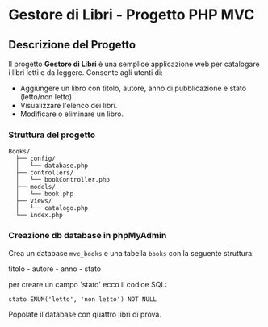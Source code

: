 
# Gestore di Libri - Progetto PHP MVC

## Descrizione del Progetto

Il progetto **Gestore di Libri** è una semplice applicazione web per catalogare i libri letti o da leggere. Consente agli utenti di:

- Aggiungere un libro con titolo, autore, anno di pubblicazione e stato (letto/non letto).
- Visualizzare l'elenco dei libri.
- Modificare o eliminare un libro.

### Struttura del progetto

```
Books/
  ├── config/
  │   └── database.php
  ├── controllers/
  │   └── bookController.php
  ├── models/
  │   └── book.php
  ├── views/
  │   └── catalogo.php
  └── index.php

```


### Creazione db database in phpMyAdmin

Crea un database `mvc_books` e una tabella `books` con la seguente struttura:

titolo - autore - anno - stato

per creare un campo 'stato' ecco il codice SQL:

    stato ENUM('letto', 'non letto') NOT NULL


Popolate il database con quattro libri di prova.